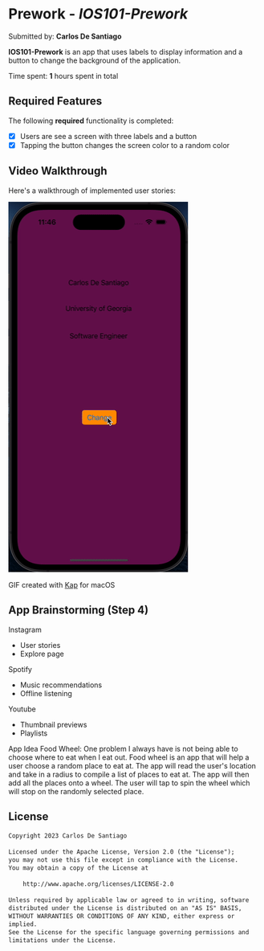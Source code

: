 # Prework - *IOS101-Prework*

Submitted by: **Carlos De Santiago**

**IOS101-Prework** is an app that uses labels to display information and a button to change the background of the application.

Time spent: **1** hours spent in total

## Required Features

The following **required** functionality is completed:

- [x] Users are see a screen with three labels and a button
- [x] Tapping the button changes the screen color to a random color
 
## Video Walkthrough

Here's a walkthrough of implemented user stories:

<img src='IOS.gif' title='Video Walkthrough' width='' alt='Video Walkthrough' />

<!-- Replace this with whatever GIF tool you used! -->
GIF created with [Kap](https://getkap.co/) for macOS

## App Brainstorming (Step 4)

Instagram
- User stories
- Explore page

Spotify
- Music recommendations
- Offline listening

Youtube
- Thumbnail previews
- Playlists

App Idea
Food Wheel: One problem I always have is not being able to choose where to eat when I eat out. Food wheel is an app that will help a user choose a random place to eat at. The app will read the user's location and take in a radius to compile a list of places to eat at. The app will then add all the places onto a wheel. The user will tap to spin the wheel which will stop on the randomly selected place. 

## License

    Copyright 2023 Carlos De Santiago

    Licensed under the Apache License, Version 2.0 (the "License");
    you may not use this file except in compliance with the License.
    You may obtain a copy of the License at

        http://www.apache.org/licenses/LICENSE-2.0

    Unless required by applicable law or agreed to in writing, software
    distributed under the License is distributed on an "AS IS" BASIS,
    WITHOUT WARRANTIES OR CONDITIONS OF ANY KIND, either express or implied.
    See the License for the specific language governing permissions and
    limitations under the License.
